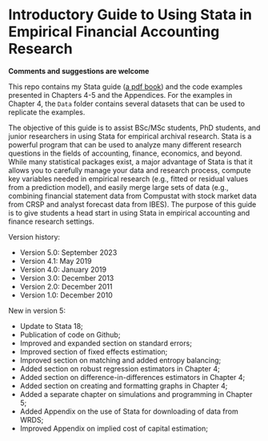 # Introductory Guide to Using Stata in Empirical Financial Accounting Research

**Comments and suggestions are welcome**

This repo contains my Stata guide ([a pdf book](https://github.com/dveenman/stataguide/blob/b5c2990c6affc4e74c9b414cb1874b1f9219f158/Stata%20Guide%20-%20David%20Veenman%20v5.0%20(Sept%202023).pdf)) and the code examples presented in Chapters 4-5 and the Appendices. For the examples in Chapter 4, the `Data` folder contains several datasets that can be used to replicate the examples. 

The objective of this guide is to assist BSc/MSc students, PhD students, and junior researchers in using Stata for empirical archival research. Stata is a powerful program that can be used to analyze many different research questions in the fields of accounting, finance, economics, and beyond. While many statistical packages exist, a major advantage of Stata is that it allows you to carefully manage your data and research process, compute key variables needed in empirical research (e.g., fitted or residual values from a prediction model), and easily merge large sets of data (e.g., combining financial statement data from Compustat with stock market data from CRSP and analyst forecast data from IBES). The purpose of this guide is to give students a head start in using Stata in empirical accounting and finance research settings.

Version history:

- Version 5.0: September 2023
- Version 4.1: May 2019
- Version 4.0: January 2019
- Version 3.0: December 2013
- Version 2.0: December 2011
- Version 1.0: December 2010

New in version 5:

 - Update to Stata 18;
 - Publication of code on Github;
 - Improved and expanded section on standard errors;
 - Improved section of fixed effects estimation;
 - Improved section on matching and added entropy balancing;
 - Added section on robust regression estimators in Chapter 4;
 - Added section on difference-in-differences estimators in Chapter 4;
 - Added section on creating and formatting graphs in Chapter 4;
 - Added a separate chapter on simulations and programming in Chapter 5;
 - Added Appendix on the use of Stata for downloading of data from WRDS;
 - Improved Appendix on implied cost of capital estimation;
